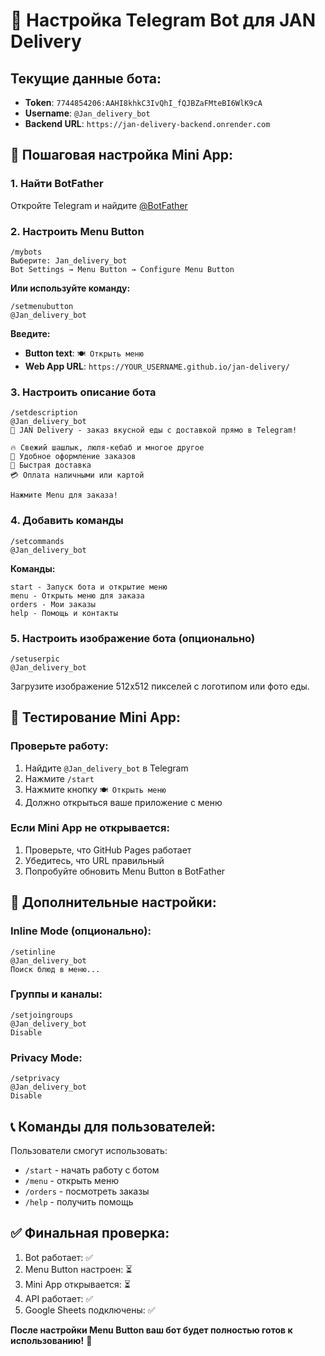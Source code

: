 # 🤖 Настройка Telegram Bot для JAN Delivery

## Текущие данные бота:
- **Token**: `7744854206:AAHI8khkC3IvQhI_fQJBZaFMteBI6WlK9cA`
- **Username**: `@Jan_delivery_bot`
- **Backend URL**: `https://jan-delivery-backend.onrender.com`

## 🚀 Пошаговая настройка Mini App:

### 1. Найти BotFather
Откройте Telegram и найдите [@BotFather](https://t.me/BotFather)

### 2. Настроить Menu Button
```
/mybots
Выберите: Jan_delivery_bot
Bot Settings → Menu Button → Configure Menu Button
```

**Или используйте команду:**
```
/setmenubutton
@Jan_delivery_bot
```

**Введите:**
- **Button text**: `🍽️ Открыть меню`
- **Web App URL**: `https://YOUR_USERNAME.github.io/jan-delivery/`

### 3. Настроить описание бота
```
/setdescription
@Jan_delivery_bot
🍕 JAN Delivery - заказ вкусной еды с доставкой прямо в Telegram! 

🔥 Свежий шашлык, люля-кебаб и многое другое
📱 Удобное оформление заказов
🚚 Быстрая доставка
💳 Оплата наличными или картой

Нажмите Menu для заказа!
```

### 4. Добавить команды
```
/setcommands
@Jan_delivery_bot
```

**Команды:**
```
start - Запуск бота и открытие меню
menu - Открыть меню для заказа
orders - Мои заказы
help - Помощь и контакты
```

### 5. Настроить изображение бота (опционально)
```
/setuserpic
@Jan_delivery_bot
```
Загрузите изображение 512x512 пикселей с логотипом или фото еды.

## 📱 Тестирование Mini App:

### Проверьте работу:
1. Найдите `@Jan_delivery_bot` в Telegram
2. Нажмите `/start`
3. Нажмите кнопку `🍽️ Открыть меню`
4. Должно открыться ваше приложение с меню

### Если Mini App не открывается:
1. Проверьте, что GitHub Pages работает
2. Убедитесь, что URL правильный
3. Попробуйте обновить Menu Button в BotFather

## 🔧 Дополнительные настройки:

### Inline Mode (опционально):
```
/setinline
@Jan_delivery_bot
Поиск блюд в меню...
```

### Группы и каналы:
```
/setjoingroups
@Jan_delivery_bot
Disable
```

### Privacy Mode:
```
/setprivacy
@Jan_delivery_bot
Disable
```

## 📞 Команды для пользователей:

Пользователи смогут использовать:
- `/start` - начать работу с ботом
- `/menu` - открыть меню
- `/orders` - посмотреть заказы
- `/help` - получить помощь

## ✅ Финальная проверка:

1. Bot работает: ✅
2. Menu Button настроен: ⏳
3. Mini App открывается: ⏳
4. API работает: ✅
5. Google Sheets подключены: ✅

**После настройки Menu Button ваш бот будет полностью готов к использованию!** 🎉